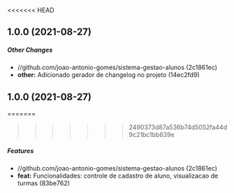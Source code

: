 <<<<<<< HEAD
## 1.0.0 (2021-08-27)

##### Other Changes

* //github.com/joao-antonio-gomes/sistema-gestao-alunos (2c1861ec)
* **other:**  Adicionado gerador de changelog no projeto (14ec2fd9)

## 1.0.0 (2021-08-27)
=======
>>>>>>> 2490373d87a536b74d5052fa44d9c21bc1bb639e

##### Features

* //github.com/joao-antonio-gomes/sistema-gestao-alunos (2c1861ec)
* **feat:**  Funcionalidades: controle de cadastro de aluno, visualizacao de turmas
  (83be762)


